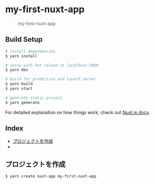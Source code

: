 # my-first-nuxt-app

> my-first-nuxt-app

## Build Setup

``` bash
# install dependencies
$ yarn install

# serve with hot reload at localhost:3000
$ yarn dev

# build for production and launch server
$ yarn build
$ yarn start

# generate static project
$ yarn generate
```

For detailed explanation on how things work, check out [Nuxt.js docs](https://nuxtjs.org).

## Index

- <a href="">プロジェクトを作成</a>
- <a href=""></a>

## プロジェクトを作成

```
$ yarn create nuxt-app my-first-nuxt-app
```
